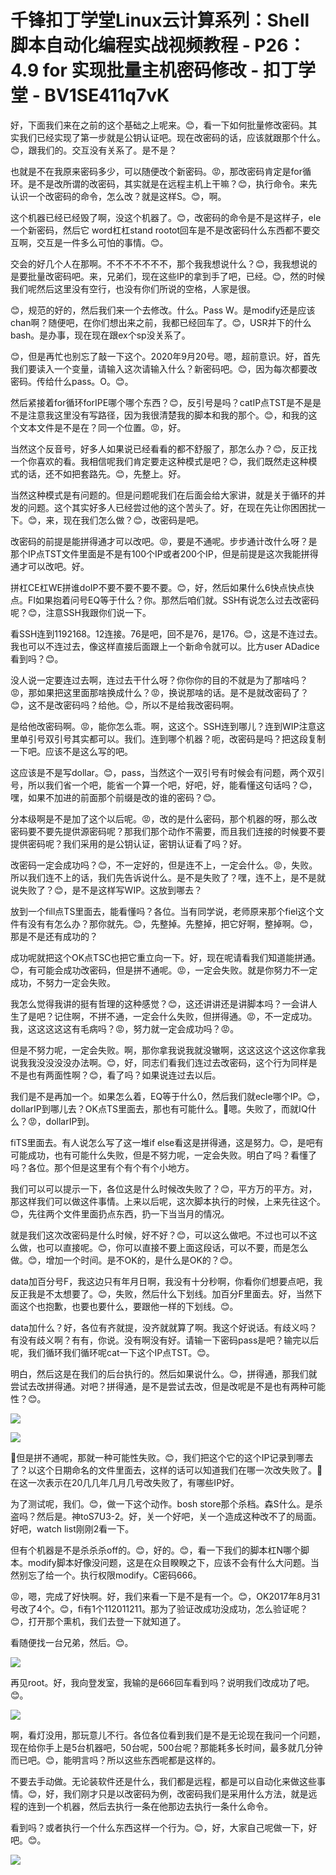 # 千锋扣丁学堂Linux云计算系列：Shell脚本自动化编程实战视频教程 - P26：4.9 for 实现批量主机密码修改 - 扣丁学堂 - BV1SE411q7vK

好，下面我们来在之前的这个基础之上呢来。😊，看一下如何批量修改密码。其实我们已经实现了第一步就是公钥认证吧。现在改密码的话，应该就跟那个什么。😊，跟我们的。交互没有关系了。是不是？

也就是不在我原来密码多少，可以随便改个新密码。😡，那改密码肯定是for循环。是不是改所谓的改密码，其实就是在远程主机上干嘛？😊，执行命令。来先认识一个改密码的命令，怎么改？就是这样S。😊，啊。

这个机器已经已经毁了啊，没这个机器了。😊，改密码的命令是不是这样子，ele一个新密码，然后它 word杠杠stand rootot回车是不是改密码什么东西都不要交互啊，交互是一件多么可怕的事情。😊。

交会的好几个人在那啊。不不不不不不不，那个我我想说什么？😊，我我想说的是要批量改密码吧。来，兄弟们，现在这些IP的拿到手了吧，已经。😊，然的时候我们呢然后这里没有空行，也没有你们所说的空格，人家是很。

😊，规范的好的，然后我们来一个去修改。什么。Pass W。是modify还是应该chan啊？随便吧，在你们想出来之前，我都已经回车了。😊，USR并下的什么bash。是办事，现在现在跟ex个sp没关系了。

😊，但是再忙也别忘了敲一下这个。2020年9月20号。嗯，超前意识。好，首先我们要读入一个变量，请输入这次请输入什么？新密码吧。😊，因为每次都要改密码。传给什么pass。O。😊。

然后紧接着for循环forIPE哪个哪个东西？😊，反引号是吗？catIP点TST是不是是不是注意我这里没有写路径，因为我很清楚我的脚本和我的那个。😊，和我的这个文本文件是不是在？同一个位置。😡，好。

当然这个反音号，好多人如果说已经看看的都不舒服了，那怎么办？😊，反正找一个你喜欢的看。我相信呢我们肯定要走这种模式是吧？😊，我们既然走这种模式的话，还不如把套路先。😊，先整上。好。

当然这种模式是有问题的。但是问题呢我们在后面会给大家讲，就是关于循环的并发的问题。这个其实好多人已经尝过他的这个苦头了。好，在现在先让你困困扰一下。😊，来，现在我们怎么做？😊，改密码是吧。

改密码的前提是能拼得通才可以改吧。😡，要是不通呢。步步通计改什么呀？是那个IP点TST文件里面是不是有100个IP或者200个IP，但是前提是这次我能拼得通才可以改吧。好。

拼杠CE杠WE拼谁doIP不要不要不要不要。😊，好，然后如果什么6快点快点快点。FI如果抱着问号EQ等于什么？你。那然后咱们就。SSH有说怎么过去改密码呢？😊，注意SSH我跟你们说一下。

看SSH连到1192168。12连接。76是吧，回不是76，是176。😊，这是不连过去。我也可以不连过去，像这样直接后面跟上一个新命令就可以。比方user ADadice看到吗？😊。

没人说一定要连过去啊，连过去干什么呀？你你你的目的不就是为了那啥吗？😡，那如果把这里面那啥换成什么？😡，换说那啥的话。是不是就改密码了？😊，这不是改密码吗？给他。😊，所以不是给我改密码啊。

是给他改密码啊。😡，能你怎么乖。啊，这这个。SSH连到哪儿？连到WIP注意这里单引号双引号其实都可以。我们。连到哪个机器？呃，改密码是吗？把这段复制一下吧。应该不是这么写的吧。

这应该是不是写dollar。😊，pass，当然这个一双引号有时候会有问题，两个双引号，所以我们省一个吧，能省一个算一个吧，好吧，好，能看懂这句话吗？😊，嘿，如果不加进的前面那个前缀是改的谁的密码？😊。

分本级啊是不是加了这个以后呢。😡，改的是什么密码，那个机器的呀，那么改密码要不要先提供源密码呢？那我们那个动作不需要，而且我们连接的时候要不要提供密码呢？我们采用的是公钥认证，密钥认证看了吗？好。

改密码一定会成功吗？😊，不一定好的，但是连不上，一定会什么。😡，失败。所以我们连不上的话，我们先告诉说什么。是不是失败了？嘿，连不上，是不是就说失败了？😊，是不是这样写WIP。这放到哪去？

放到一个fill点TS里面去，能看懂吗？各位。当有同学说，老师原来那个fiel这个文件有没有有怎么办？那你就先。😊，先整掉。先整掉，把它好啊，整掉啊。😊，那是不是还有成功的？

成功呢就把这个OK点TSC也把它重立向一下。好，现在呢请看我们知道能拼通。😊，有可能会成功改密码，但是拼不通呢。😡，一定会失败。就是你努力不一定成功，不努力一定会失败。

我怎么觉得我讲的挺有哲理的这种感觉？😊，这还讲讲还是讲脚本吗？一会讲人生了是吧？记住啊，不拼不通，一定会什么失败，但拼得通。😡，不一定成功。我，这这这这这有毛病吗？😡，努力就一定会成功吗？😡。

但是不努力呢，一定会失败。啊，那你拿我说我就没辙啊，这这这这个这这你拿我说我我没没没没办法啊。😊，好，同志们看我们连过去改密码，这个行为同样是不是也有两面性啊？😊，看了吗？如果说连过去以后。

我们是不是再加一个。如果怎么着，EQ等于什么0，然后我们就ecle哪个IP。😊，dollarIP到哪儿去？OK点TS里面去，那也有可能什么。🤧嗯。失败了，而就IQ什么？😡，dollarIP到。

fiTS里面去。有人说怎么写了这一堆if else看这是拼得通，这是努力。😊，是吧有可能成功，也有可能什么失败，但是不努力呢，一定会失败。明白了吗？看懂了吗？各位。那个但是这里有个有个有个小地方。

我们可以可以提示一下，各位这是什么时候改失败了？😊，平方万的平方。对，那这样我们可以做这件事情。上来以后呢，这次脚本执行的时候，上来先往这个。😊，先往两个文件里面扔点东西，扔一下当当月的情况。

就是我们这次改密码是什么时候，好不好？😊，可以这么做吧。不过也可以不这么做，也可以直接呢。😊，你可以直接不要上面这段话，可以不要，而是怎么做。😊，增加一个时间。是不OK的，是什么是OK的？😊。

data加百分号F，我这边只有年月日啊，我没有十分秒啊，你看你们想要点吧，我反正我是不太想要了。😊，失败，然后什么下划线。加百分F里面去。好，当然下面这个也抱歉，也要也要什么，要跟他一样的下划线。😊。

data加什么？好，各位有齐就提，没齐就就算了啊。我这个好说话。有歧义吗？有没有歧义啊？有有，你说。没有啊没有好。请输一下密码pass是吧？输完以后呢，我们循环我们循环呢cat一下这个IP点TST。😊。

明白，然后这是在我们的后台执行的。然后如果说什么。😊，拼得通，那我们就尝试去改拼得通。对吧？拼得通，是不是尝试去改，但是改呢是不是也有两种可能性？😊。



![](img/0f499410a34affbd4ecf6e7ed206fcb1_1.png)

![](img/0f499410a34affbd4ecf6e7ed206fcb1_2.png)

🎼但是拼不通呢，那就一种可能性失败。😊，我们把这个它的这个IP记录到哪去了？以这个日期命名的文件里面去，这样的话可以知道我们在哪一次改失败了。🎼在这一次表示在20几几年几月几号改失败了，有哪些IP好。

为了测试呢，我们。😊，做一下这个动作。bosh store那个杀档。森S什么。是杀盗吗？然后是。神toS7U3-2。好，关一个好吧，关一个造成这种改不了的局面。好吧，watch list刚刚2看一下。

但有个机器是不是杀杀杀off的。😊，好的。😊，看一下我们的脚本杠N哪个脚本。modify脚本好像没问题，这是在众目睽睽之下，应该不会有什么大问题。当然别忘了给一个。执行权限modify。C密码666。

😡，嗯，完成了好快啊。好，我们来看一下是不是有一个。😊，OK2017年8月31号改了4个。😊，fi有1个112011211。那为了验证改成功没成功，怎么验证呢？😊，打开那个熏机，我们去登一下就知道了。

看随便找一台兄弟，然后。😊。

![](img/0f499410a34affbd4ecf6e7ed206fcb1_4.png)

再见root。好，我向登发室，我输的是666回车看到吗？说明我们改成功了吧。😊。

![](img/0f499410a34affbd4ecf6e7ed206fcb1_6.png)

啊，看灯没用，那玩意儿不行。各位各位看到我们是不是无论现在我问一个问题，现在给你手上是5台机器吧，50台呢，500台呢？那能耗多长时间，最多就几分钟而已吧。😊，能明言吗？所以这些东西呢都是这样的。

不要去手动做。无论装软件还是什么，我们都是远程，都是可以自动化来做这些事情。😊，好，我们刚才只是以改密码为例，改密码我们是采用什么方法，就是远程的连到一个机器，然后去执行一条在他那边去执行一条什么命令。

看到吗？或者执行一个什么东西这样一个行为。😊，好，大家自己呢做一下，好吧。😊。

![](img/0f499410a34affbd4ecf6e7ed206fcb1_8.png)